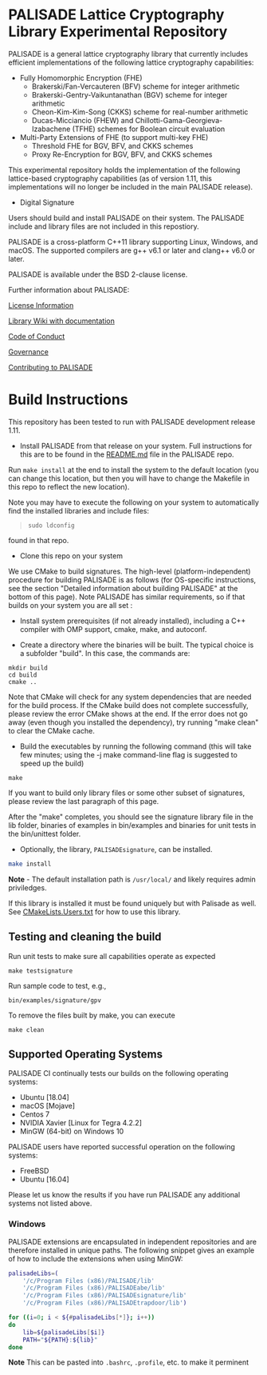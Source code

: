 PALISADE Lattice Cryptography Library Experimental Repository 
=====================================

PALISADE is a general lattice cryptography library that currently
includes efficient implementations of the following lattice
cryptography capabilities:
	
* Fully Homomorphic Encryption (FHE)
   * Brakerski/Fan-Vercauteren (BFV) scheme for integer arithmetic
   * Brakerski-Gentry-Vaikuntanathan (BGV) scheme for integer arithmetic
   * Cheon-Kim-Kim-Song (CKKS) scheme for real-number arithmetic
   * Ducas-Micciancio (FHEW) and Chillotti-Gama-Georgieva-Izabachene (TFHE) schemes for Boolean circuit evaluation
* Multi-Party Extensions of FHE (to support multi-key FHE)
   * Threshold FHE for BGV, BFV, and CKKS schemes
   * Proxy Re-Encryption for BGV, BFV, and CKKS schemes
   
This experimental repository holds the implementation of the following lattice-based cryptography capabilities (as of version 1.11, this implementations will no longer be included in the main PALISADE release).

* Digital Signature
	
Users should build and install PALISADE on their system. The PALISADE include and library files are not included in this repostiory.

PALISADE is a cross-platform C++11 library supporting Linux, Windows, and macOS. The supported compilers are g++ v6.1 or later and clang++ v6.0 or later.

PALISADE is available under the BSD 2-clause license.

Further information about PALISADE:

[License Information](License.md)

[Library Wiki with documentation](https://gitlab.com/palisade/palisade-development/wikis/home)

[Code of Conduct](Code-of-conduct.md)

[Governance](Governance.md)

[Contributing to PALISADE](Contributing.md)


Build Instructions
=====================================
This repository has been tested to run with PALISADE development release 1.11.

* Install PALISADE from that release on your system. Full instructions
  for this are to be found in the [README.md](https://gitlab.com/palisade/palisade-release/-/blob/master/README.md) file in the PALISADE
  repo.

Run `make install` at the end to install the system to the default
location (you can change this location, but then you will have to
change the Makefile in this repo to reflect the new location).

Note you may have to execute the following on your system to
automatically find the installed libraries and include files:

> `sudo ldconfig`

  found in that repo. 

* Clone this repo on your system 

We use CMake to build signatures. The high-level (platform-independent)
procedure for building PALISADE is as follows (for OS-specific
instructions, see the section "Detailed information about building
PALISADE" at the bottom of this page). Note PALISADE has similar
requirements, so if that builds on your system you are all set :

* Install system prerequisites (if not already installed), including a C++ compiler with OMP support, cmake, make, and autoconf.

* Create a directory where the binaries will be built. The typical choice is a subfolder "build". In this case, the commands are:
```
mkdir build
cd build
cmake ..
```

Note that CMake will check for any system dependencies that are needed
for the build process. If the CMake build does not complete
successfully, please review the error CMake shows at the end. If the
error does not go away (even though you installed the dependency), try
running "make clean" to clear the CMake cache.

* Build the executables by running the following command (this will take few minutes; using the -j make command-line flag is suggested to speed up the build)
```
make
```
If you want to build only library files or some other subset of signatures, please review the last paragraph of this page.

After the "make" completes, you should see the signature library file in the lib folder, binaries of examples in bin/examples and binaries for unit tests in the bin/unittest folder.

* Optionally, the library, `PALISADEsignature`,  can be installed.
```bash
make install
```
**Note** - The default installation path is `/usr/local/` and likely requires admin priviledges.

If this library is installed it must be found uniquely but with Palisade as well. See [CMakeLists.Users.txt](CMakeLists.User.txt) for how to use this library.

Testing and cleaning the build
-------------------

Run unit tests to make sure all capabilities operate as expected
```
make testsignature
```

Run sample code to test, e.g.,
```
bin/examples/signature/gpv
```

To remove the files built by make, you can execute
```
make clean
```

Supported Operating Systems
--------------------------
PALISADE CI continually tests our builds on the following operating systems:

* Ubuntu [18.04]
* macOS [Mojave]
* Centos 7
* NVIDIA Xavier [Linux for Tegra 4.2.2]
* MinGW (64-bit) on Windows 10

PALISADE users have reported successful operation on the following systems:

* FreeBSD
* Ubuntu [16.04]

Please let us know the results if you have run PALISADE any additional systems not listed above.

### Windows

PALISADE extensions are encapsulated in independent repositories and are therefore installed in unique paths. The following snippet gives an example of how to include the extensions when using MinGW:

```bash
palisadeLibs=(
    '/c/Program Files (x86)/PALISADE/lib' 
    '/c/Program Files (x86)/PALISADEabe/lib' 
    '/c/Program Files (x86)/PALISADEsignature/lib' 
    '/c/Program Files (x86)/PALISADEtrapdoor/lib')

for ((i=0; i < ${#palisadeLibs[*]}; i++))
do
    lib=${palisadeLibs[$i]}
    PATH="${PATH}:${lib}"
done
```
**Note** This can be pasted into `.bashrc`, `.profile`, etc. to make it perminent
